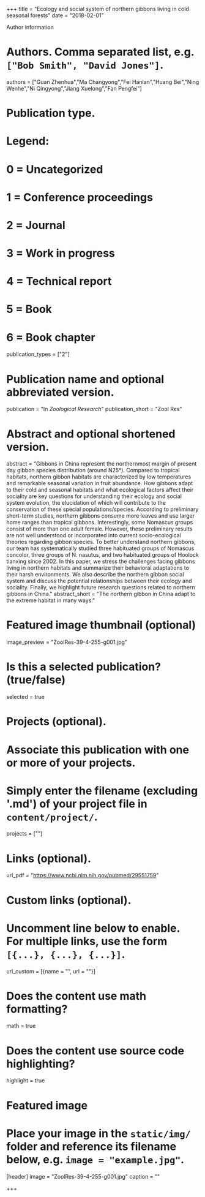 +++
title = "Ecology and social system of northern gibbons living in cold seasonal forests"
date = "2018-02-01"


Author information
# Authors. Comma separated list, e.g. `["Bob Smith", "David Jones"]`.
authors = ["Guan Zhenhua","Ma Changyong","Fei Hanlan","Huang Bei","Ning Wenhe","Ni Qingyong","Jiang Xuelong","Fan Pengfei"]

# Publication type.
# Legend:
# 0 = Uncategorized
# 1 = Conference proceedings
# 2 = Journal
# 3 = Work in progress
# 4 = Technical report
# 5 = Book
# 6 = Book chapter
publication_types = ["2"]

# Publication name and optional abbreviated version.
publication = "In *Zoological Research*"
publication_short = "Zool Res"

# Abstract and optional shortened version.
abstract = "Gibbons in China represent the northernmost margin of present day gibbon species distribution (around N25°). Compared to tropical habitats, northern gibbon habitats are characterized by low temperatures and remarkable seasonal variation in fruit abundance. How gibbons adapt to their cold and seasonal habitats and what ecological factors affect their sociality are key questions for understanding their ecology and social system evolution, the elucidation of which will contribute to the conservation of these special populations/species. According to preliminary short-term studies, northern gibbons consume more leaves and use larger home ranges than tropical gibbons. Interestingly, some Nomascus groups consist of more than one adult female. However, these preliminary results are not well understood or incorporated into current socio-ecological theories regarding gibbon species. To better understand northern gibbons, our team has systematically studied three habituated groups of Nomascus concolor, three groups of N. nasutus, and two habituated groups of Hoolock tianxing since 2002. In this paper, we stress the challenges facing gibbons living in northern habitats and summarize their behavioral adaptations to their harsh environments. We also describe the northern gibbon social system and discuss the potential relationships between their ecology and sociality. Finally, we highlight future research questions related to northern gibbons in China."
abstract_short = "The northern gibbon in China adapt to the extreme habitat in many ways."

# Featured image thumbnail (optional)
image_preview = "ZoolRes-39-4-255-g001.jpg"


# Is this a selected publication? (true/false)
selected = true

# Projects (optional).
#   Associate this publication with one or more of your projects.
#   Simply enter the filename (excluding '.md') of your project file in `content/project/`.
projects = [""]

# Links (optional).
url_pdf = "https://www.ncbi.nlm.nih.gov/pubmed/29551759"


# Custom links (optional).
#   Uncomment line below to enable. For multiple links, use the form `[{...}, {...}, {...}]`.
url_custom = [{name = "", url = ""}]

# Does the content use math formatting?
math = true

# Does the content use source code highlighting?
highlight = true

# Featured image
# Place your image in the `static/img/` folder and reference its filename below, e.g. `image = "example.jpg"`.
[header]
image = "ZoolRes-39-4-255-g001.jpg"
caption = ""

+++


